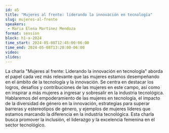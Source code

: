 ```yaml
---
id: a5
title: "Mujeres al frente: liderando la innovación en tecnología"
slug: mujeres-al-frente
speakers:
 - Maria Elena Martinez Mendoza
format: session
block: h1-a-2024
time_start: 2024-05-08T12:45:00-06:00
time_end: 2024-05-08T13:20:00-06:00
video:
slides:
---
```


La charla "Mujeres al frente: Liderando la innovación en tecnología" aborda el papel cada vez más relevante que las mujeres estamos desempeñando en el ámbito de la tecnología y la innovación. Se centra en destacar los logros, desafíos y contribuciones de las mujeres en este campo, así como en inspirar a más mujeres a ingresar y sobresalir en la industria tecnológica. Hablaremos del empoderamiento de las mujeres en tecnología, el impacto de la diversidad de género en la innovación, estrategias para superar barreras y estereotipos de género, y ejemplos de mujeres líderes que estamos marcando la diferencia en la industria tecnológica. Esta charla busca promover la inclusión, el liderazgo y la excelencia femenina en el sector tecnológico.